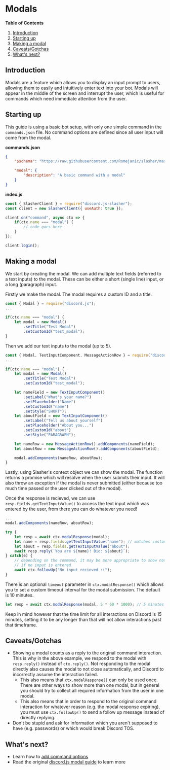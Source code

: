 # Modals

**Table of Contents**
1. [Introduction](#introduction)
2. [Starting up](#starting-up)
3. [Making a modal](#making-a-modal)
4. [Caveats/Gotchas](#caveatsgotchas)
5. [What's next?](#whats-next)

## Introduction
Modals are a feature which allows you to display an input prompt to users, allowing them to easily and intuitively enter text into your bot. Modals will appear in the middle of the screen and interrupt the user, which is useful for commands which need immediate attention from the user.

## Starting up
This guide is using a basic bot setup, with only one simple command in the `commands.json` file. No command options are defined since all user input will come from the modal.

**commands.json**
```json
{
    "$schema": "https://raw.githubusercontent.com/Romejanic/slasher/master/schema.json",

    "modal": {
        "description": "A basic command with a modal"
    }
}
```
**index.js**
```js
const { SlasherClient } = require("discord.js-slasher");
const client = new SlasherClient({ useAuth: true });

client.on("command", async ctx => {
    if(ctx.name === "modal") {
        // code goes here
    }
});

client.login();
```

## Making a modal
We start by creating the modal. We can add multiple text fields (referred to a text inputs) to the modal. These can be either a short (single line) input, or a long (paragraph) input.

Firstly we make the modal. The modal requires a custom ID and a title.

```js
const { Modal } = require("discord.js");
...

if(ctx.name === "modal") {
    let modal = new Modal()
        .setTitle("Test Modal")
        .setCustomId("test_modal");
}
```

Then we add our text inputs to the modal (up to 5).

```js
const { Modal, TextInputComponent, MessageActionRow } = require("discord.js");
...

if(ctx.name === "modal") {
    let modal = new Modal()
        .setTitle("Test Modal")
        .setCustomId("test_modal");

    let nameField = new TextInputComponent()
        .setLabel("What's your name?")
        .setPlaceholder("Name")
        .setCustomId("name")
        .setStyle("SHORT");
    let aboutField = new TextInputComponent()
        .setLabel("Tell us about yourself")
        .setPlaceholder("About you...")
        .setCustomId("about")
        .setStyle("PARAGRAPH");

    let nameRow = new MessageActionRow().addComponents(nameField);
    let aboutRow = new MessageActionRow().addComponents(aboutField);

    modal.addComponents(nameRow, aboutRow);
}
```

Lastly, using Slasher's context object we can show the modal. The function returns a promise which will resolve when the user submits their input. It will also throw an exception if the modal is never submitted (either because too much time passed or the user clicked out of the modal).

Once the response is recieved, we can use `resp.fields.getTextInputValue()` to access the text input which was entered by the user, from there you can do whatever you need!

```js
...
modal.addComponents(nameRow, aboutRow);

try {
    let resp = await ctx.modalResponse(modal);
    let name = resp.fields.getTextInputValue("name"); // matches customId of text field
    let about = resp.fields.getTextInputValue("about");
    await resp.reply(`You are ${name}! Bio: ${about}`);
} catch(e) {
    // depending on the command, it may be more appropriate to show nothing
    // if no input is entered
    await ctx.followUp("No input recieved :(");
}
```

There is an optional `timeout` parameter in `ctx.modalResponse()` which allows you to set a custom timeout interval for the modal submission. The default is 10 minutes.

```js
let resp = await ctx.modalResponse(modal, 5 * 60 * 1000); // 5 minutes
```

Keep in mind however that the time limit for all interactions on Discord is 15 minutes, setting it to be any longer than that will not allow interactions past that timeframe.

## Caveats/Gotchas
- Showing a modal counts as a reply to the original command interaction. This is why in the above example, we respond to the modal with `resp.reply()` instead of `ctx.reply()`. Not responding to the modal directly also causes the modal to not close automatically, and Discord to incorrectly assume the interaction failed.
  - This also means that `ctx.modalResponse()` can only be used once. There are other ways to show more than one modal, but in general you should try to collect all required information from the user in one modal.
  - This also means that in order to respond to the original command interaction for whatever reason (e.g. the modal response expiring), you must use `ctx.followUp()` to send a follow up message instead of directly replying.
- Don't be stupid and ask for information which you aren't supposed to have (e.g. passwords) or which would break Discord TOS.

## What's next?
- Learn how to [add command options](./adding-options.md)
- Read the original [discord.js modal guide](https://discordjs.guide/interactions/modals.html#building-and-responding-with-modals) to learn more